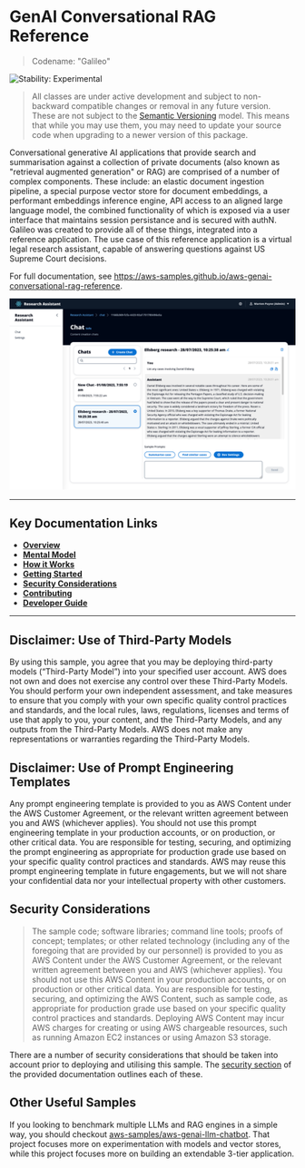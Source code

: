 # GenAI Conversational RAG Reference

> Codename: "Galileo"

![Stability: Experimental](https://img.shields.io/badge/stability-Experimental-important.svg?style=for-the-badge)

> All classes are under active development and subject to non-backward compatible changes or removal in any
> future version. These are not subject to the [Semantic Versioning](https://semver.org/) model.
> This means that while you may use them, you may need to update your source code when upgrading to a newer version of this package.

Conversational generative AI applications that provide search and summarisation against a collection of private documents (also known as "retrieval augmented generation" or RAG) are comprised of a number of complex components. These include: an elastic document ingestion pipeline, a special purpose vector store for document embeddings, a performant embeddings inference engine, API access to an aligned large language model, the combined functionality of which is exposed via a user interface that maintains session persistance and is secured with authN. Galileo was created to provide all of these things, integrated into a reference application. The use case of this reference application is a virtual legal research assistant, capable of answering questions against US Supreme Court decisions.

For full documentation, see <https://aws-samples.github.io/aws-genai-conversational-rag-reference>.

![](./docs/content/assets/images/ux-screenshot.png)

---

## Key Documentation Links

- **[Overview](https://aws-samples.github.io/aws-genai-conversational-rag-reference/overview/)**
- **[Mental Model](https://aws-samples.github.io/aws-genai-conversational-rag-reference/overview/model/)**
- **[How it Works](https://aws-samples.github.io/aws-genai-conversational-rag-reference/overview/how/)**
- **[Getting Started](https://aws-samples.github.io/aws-genai-conversational-rag-reference/overview/quick-start/)**
- **[Security Considerations](https://aws-samples.github.io/aws-genai-conversational-rag-reference/overview/security/)**
- **[Contributing](https://aws-samples.github.io/aws-genai-conversational-rag-reference/overview/contributing/)**
- **[Developer Guide](https://aws-samples.github.io/aws-genai-conversational-rag-reference/development/)**

---

## Disclaimer: Use of Third-Party Models

By using this sample, you agree that you may be deploying third-party models (“Third-Party Model”) into your specified user account. AWS does not own and does not exercise any control over these Third-Party Models. You should perform your own independent assessment, and take measures to ensure that you comply with your own specific quality control practices and standards, and the local rules, laws, regulations, licenses and terms of use that apply to you, your content, and the Third-Party Models, and any outputs from the Third-Party Models. AWS does not make any representations or warranties regarding the Third-Party Models.

## Disclaimer: Use of Prompt Engineering Templates

Any prompt engineering template is provided to you as AWS Content under the AWS Customer Agreement, or the relevant written agreement between you and AWS (whichever applies). You should not use this prompt engineering template in your production accounts, or on production, or other critical data. You are responsible for testing, securing, and optimizing the prompt engineering as appropriate for production grade use based on your specific quality control practices and standards. AWS may reuse this prompt engineering template in future engagements, but we will not share your confidential data nor your intellectual property with other customers.

## Security Considerations

> The sample code; software libraries; command line tools; proofs of concept; templates; or other related technology (including any of the foregoing that are provided by our personnel) is provided to you as AWS Content under the AWS Customer Agreement, or the relevant written agreement between you and AWS (whichever applies). You should not use this AWS Content in your production accounts, or on production or other critical data. You are responsible for testing, securing, and optimizing the AWS Content, such as sample code, as appropriate for production grade use based on your specific quality control practices and standards. Deploying AWS Content may incur AWS charges for creating or using AWS chargeable resources, such as running Amazon EC2 instances or using Amazon S3 storage.

There are a number of security considerations that should be taken into account prior to deploying and utilising this sample. The [security section](https://aws-samples.github.io/aws-genai-conversational-rag-reference/overview/security/) of the provided documentation outlines each of these.

## Other Useful Samples

If you looking to benchmark multiple LLMs and RAG engines in a simple way, you should checkout [aws-samples/aws-genai-llm-chatbot](https://github.com/aws-samples/aws-genai-llm-chatbot). That project focuses more on experimentation with models and vector stores, while this project focuses more on building an extendable 3-tier application.
